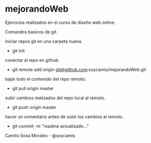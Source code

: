mejorandoWeb
============

Ejercicios realizados en el curso de diseño web online.

Comandos basicos de git.

iniciar repos git en una carpeta nueva.
- git init

conectar al repo en github.
- git remote add origin git@github.com:soycamis/mejorandoWeb.git

bajar todo el contenido del repo remoto.
- git pull origin master

subir cambios realizados del repo local al remoto.
- git push origin master

hacer un comentario antes de subir los cambios al remoto.
- git commit -m "readme actualizado..."

Camilo Sosa Morales - @soycamis
